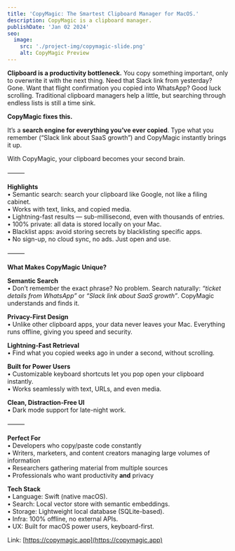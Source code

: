 ```yaml
---
title: 'CopyMagic: The Smartest Clipboard Manager for MacOS.'
description: CopyMagic is a clipboard manager.
publishDate: 'Jan 02 2024'
seo:
  image:
    src: './project-img/copymagic-slide.png'
    alt: CopyMagic Preview
---
```

  
**Clipboard is a productivity bottleneck.** You copy something important, only to overwrite it with the next thing. Need that Slack link from yesterday? Gone. Want that flight confirmation you copied into WhatsApp? Good luck scrolling. Traditional clipboard managers help a little, but searching through endless lists is still a time sink.  
  
**CopyMagic fixes this.**  
  
It’s a **search engine for everything you’ve ever copied**. Type what you remember (“Slack link about SaaS growth”) and CopyMagic instantly brings it up.
  
With CopyMagic, your clipboard becomes your second brain.  
  
⸻  
  
**Highlights**  
	•	Semantic search: search your clipboard like Google, not like a filing cabinet.  
	•	Works with text, links, and copied media.  
	•	Lightning-fast results — sub-millisecond, even with thousands of entries.  
	•	100% private: all data is stored locally on your Mac.  
	•	Blacklist apps: avoid storing secrets by blacklisting specific apps.  
	•	No sign-up, no cloud sync, no ads. Just open and use.  
  
⸻  
  
**What Makes CopyMagic Unique?**  
  
**Semantic Search**  
	•	Don’t remember the exact phrase? No problem. Search naturally: *“ticket details from WhatsApp”* or *“Slack link about SaaS growth”*. CopyMagic understands and finds it.  
  
**Privacy-First Design**  
	•	Unlike other clipboard apps, your data never leaves your Mac. Everything runs offline, giving you speed and security.  
  
**Lightning-Fast Retrieval**  
	•	Find what you copied weeks ago in under a second, without scrolling.  
  
**Built for Power Users**  
	•	Customizable keyboard shortcuts let you pop open your clipboard instantly.  
	•	Works seamlessly with text, URLs, and even media.  
  
**Clean, Distraction-Free UI**  
	•	Dark mode support for late-night work.  
  
⸻  
  
**Perfect For**  
	•	Developers who copy/paste code constantly  
	•	Writers, marketers, and content creators managing large volumes of information  
	•	Researchers gathering material from multiple sources  
	•	Professionals who want productivity **and** privacy  

**Tech Stack**  
	•	Language: Swift (native macOS).  
	•	Search: Local vector store with semantic embeddings.  
	•	Storage: Lightweight local database (SQLite-based).  
	•	Infra: 100% offline, no external APIs.  
	•	UX: Built for macOS power users, keyboard-first.  


Link: [https://copymagic.app](https://copymagic.app)
